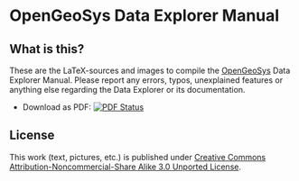 # OpenGeoSys Data Explorer Manual #

## What is this? ##

These are the LaTeX-sources and images to compile the [OpenGeoSys](http://www.opengeosys.org) Data Explorer Manual. Please report any errors, typos, unexplained features or anything else
regarding the Data Explorer or its documentation.

- Download as PDF: [![PDF Status](https://www.sharelatex.com/github/repos/ufz/data_explorer_manual/builds/latest/badge.svg)](https://www.sharelatex.com/github/repos/ufz/data_explorer_manual/builds/latest/output.pdf)

## License ##

This work (text, pictures, etc.) is published under [Creative Commons Attribution-Noncommercial-Share Alike 3.0 Unported License](http://creativecommons.org/licenses/by-nc-sa/3.0/).
